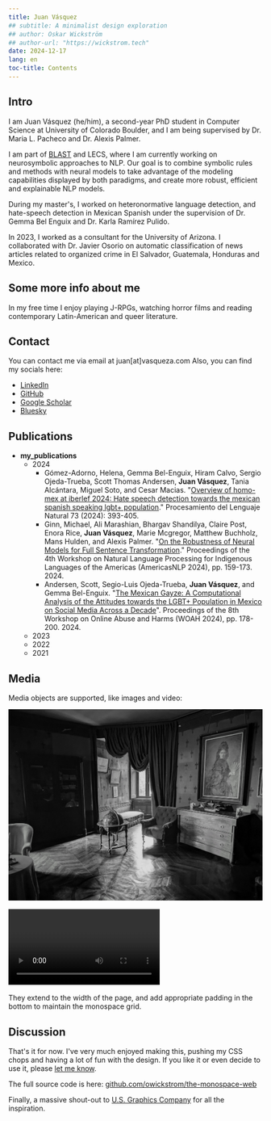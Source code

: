 ```yaml
---
title: Juan Vásquez
## subtitle: A minimalist design exploration
## author: Oskar Wickström
## author-url: "https://wickstrom.tech"
date: 2024-12-17
lang: en
toc-title: Contents
---
```


## Intro

I am Juan Vásquez (he/him), a second-year PhD student in Computer Science at University of Colorado Boulder, and I am being supervised by Dr. Maria L. Pacheco and Dr. Alexis Palmer.

I am part of [BLAST](https://tr.ee/Smrg77IVE4) and LECS, where I am currently working on neurosymbolic approaches to NLP. Our goal is to combine symbolic rules and methods with neural models to take advantage of the modeling capabilities displayed by both paradigms, and create more robust, efficient and explainable NLP models.

During my master's, I worked on heteronormative language detection, and hate-speech detection in Mexican Spanish under the supervision of Dr. Gemma Bel Enguix and Dr. Karla Ramírez Pulido.

In 2023, I worked as a consultant for the University of Arizona. I collaborated with Dr. Javier Osorio on automatic classification of news articles related to organized crime in El Salvador, Guatemala, Honduras and Mexico.


## Some more info about me

In my free time I enjoy playing J-RPGs, watching horror films and reading contemporary Latin-American and queer literature.


## Contact

You can contact me via email at juan[at]vasqueza.com
Also, you can find my socials here:

* [LinkedIn](http://www.linkedin.com/in/juanmvs)
* [GitHub](https://github.com/juanmvsa)
* [Google Scholar](https://scholar.google.com/citations?user=d5vqb6cAAAAJ&hl=en)
* [Bluesky](https://bsky.app/profile/juanvas.bsky.social)


## Publications

<ul class="tree"><li><p style="margin: 0;"><strong>my_publications</strong></p>





* 2024                               
    * Gómez-Adorno, Helena, Gemma Bel-Enguix, Hiram Calvo, Sergio Ojeda-Trueba, Scott Thomas Andersen, **Juan Vásquez**, Tania Alcántara, Miguel Soto, and Cesar Macias. "[Overview of homo-mex at iberlef 2024: Hate speech detection towards the mexican spanish speaking lgbt+ population](http://journal.sepln.org/sepln/ojs/ojs/index.php/pln/article/view/6626)." Procesamiento del Lenguaje Natural 73 (2024): 393-405.
    * Ginn, Michael, Ali Marashian, Bhargav Shandilya, Claire Post, Enora Rice, **Juan Vásquez**, Marie Mcgregor, Matthew Buchholz, Mans Hulden, and Alexis Palmer. "[On the Robustness of Neural Models for Full Sentence Transformation](https://aclanthology.org/2024.americasnlp-1.19)." Proceedings of the 4th Workshop on Natural Language Processing for Indigenous Languages of the Americas (AmericasNLP 2024), pp. 159-173. 2024.
    * Andersen, Scott, Segio-Luis Ojeda-Trueba, **Juan Vásquez**, and Gemma Bel-Enguix. "[The Mexican Gayze: A Computational Analysis of the Attitudes towards the LGBT+ Population in Mexico on Social Media Across a Decade](https://aclanthology.org/2024.woah-1.14/)". Proceedings of the 8th Workshop on Online Abuse and Harms (WOAH 2024), pp. 178-200. 2024.
* 2023                             
* 2022                              
* 2021                              

</li></ul>


## Media


Media objects are supported, like images and video:

![A room in an old French castle (2024)](castle.jpg)

![[The Center of the Web (1914), Wikimedia](https://en.wikisource.org/wiki/Page:The_Center_of_the_Web_(1914).webm/11)](https://upload.wikimedia.org/wikipedia/commons/e/e0/The_Center_of_the_Web_%281914%29.webm)

They extend to the width of the page, and add appropriate padding in the bottom to maintain the monospace grid.

## Discussion

That's it for now.
I've very much enjoyed making this, pushing my CSS chops and having a lot of fun with the design.
If you like it or even decide to use it, please [let me know](https://x.com/owickstrom).

The full source code is here: [github.com/owickstrom/the-monospace-web](https://github.com/owickstrom/the-monospace-web)

Finally, a massive shout-out to [U.S. Graphics Company](https://x.com/usgraphics) for all the inspiration.
